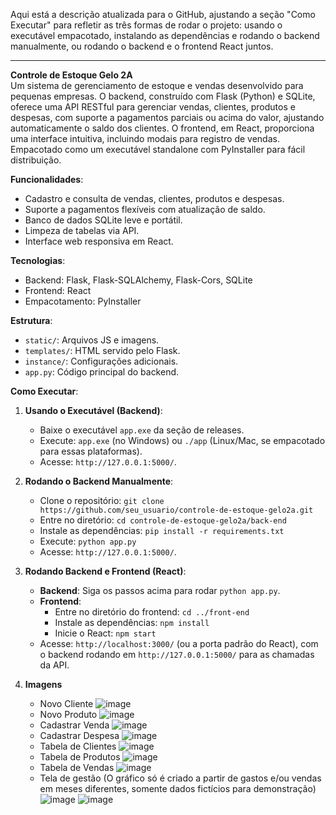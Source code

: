 Aqui está a descrição atualizada para o GitHub, ajustando a seção "Como Executar" para refletir as três formas de rodar o projeto: usando o executável empacotado, instalando as dependências e rodando o backend manualmente, ou rodando o backend e o frontend React juntos.

---

**Controle de Estoque Gelo 2A**  
Um sistema de gerenciamento de estoque e vendas desenvolvido para pequenas empresas. O backend, construído com Flask (Python) e SQLite, oferece uma API RESTful para gerenciar vendas, clientes, produtos e despesas, com suporte a pagamentos parciais ou acima do valor, ajustando automaticamente o saldo dos clientes. O frontend, em React, proporciona uma interface intuitiva, incluindo modais para registro de vendas. Empacotado como um executável standalone com PyInstaller para fácil distribuição.

**Funcionalidades**:
- Cadastro e consulta de vendas, clientes, produtos e despesas.
- Suporte a pagamentos flexíveis com atualização de saldo.
- Banco de dados SQLite leve e portátil.
- Limpeza de tabelas via API.
- Interface web responsiva em React.

**Tecnologias**:
- Backend: Flask, Flask-SQLAlchemy, Flask-Cors, SQLite
- Frontend: React
- Empacotamento: PyInstaller

**Estrutura**:
- `static/`: Arquivos JS e imagens.
- `templates/`: HTML servido pelo Flask.
- `instance/`: Configurações adicionais.
- `app.py`: Código principal do backend.

**Como Executar**:
1. **Usando o Executável (Backend)**:
   - Baixe o executável `app.exe` da seção de releases.
   - Execute: `app.exe` (no Windows) ou `./app` (Linux/Mac, se empacotado para essas plataformas).
   - Acesse: `http://127.0.0.1:5000/`.

2. **Rodando o Backend Manualmente**:
   - Clone o repositório: `git clone https://github.com/seu_usuario/controle-de-estoque-gelo2a.git`
   - Entre no diretório: `cd controle-de-estoque-gelo2a/back-end`
   - Instale as dependências: `pip install -r requirements.txt`
   - Execute: `python app.py`
   - Acesse: `http://127.0.0.1:5000/`.

3. **Rodando Backend e Frontend (React)**:
   - **Backend**: Siga os passos acima para rodar `python app.py`.
   - **Frontend**: 
     - Entre no diretório do frontend: `cd ../front-end`
     - Instale as dependências: `npm install`
     - Inicie o React: `npm start`
   - Acesse: `http://localhost:3000/` (ou a porta padrão do React), com o backend rodando em `http://127.0.0.1:5000/` para as chamadas da API.
  
4. **Imagens**
   - Novo Cliente
     ![image](https://github.com/user-attachments/assets/0dddcef8-c30d-4182-b362-160ba2f59906)
   - Novo Produto
     ![image](https://github.com/user-attachments/assets/6fc7e1aa-da11-442c-844b-fcfb336d7776)
   - Cadastrar Venda
     ![image](https://github.com/user-attachments/assets/fb541950-e0c2-45fe-b7cb-7f28bb878aac)
   - Cadastrar Despesa
     ![image](https://github.com/user-attachments/assets/c02c398a-f675-480f-a01b-63f278b0520d)
   - Tabela de Clientes
     ![image](https://github.com/user-attachments/assets/d35472c2-cf96-44ae-b77f-1b5790cc0452)
   - Tabela de Produtos
     ![image](https://github.com/user-attachments/assets/ae032e2e-5aca-446a-bc1b-429e45f8cc88)
   - Tabela de Vendas
     ![image](https://github.com/user-attachments/assets/f2c9af6a-5e4c-4d29-9f9e-64772383349c)
   - Tela de gestão (O gráfico só é criado a partir de gastos e/ou vendas em meses diferentes, somente dados fictícios para demonstração)
     ![image](https://github.com/user-attachments/assets/13d38ab6-692d-4a75-a056-1b4062ebc2ef)
     ![image](https://github.com/user-attachments/assets/e82e9d3d-b99c-427b-b116-19ac852922ce)


 

